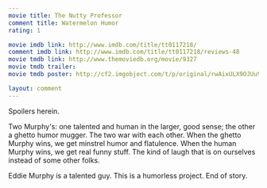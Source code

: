 ```yaml
---
movie title: The Nutty Professor
comment title: Watermelon Humor
rating: 1

movie imdb link: http://www.imdb.com/title/tt0117218/
comment imdb link: http://www.imdb.com/title/tt0117218/reviews-48
movie tmdb link: http://www.themoviedb.org/movie/9327
movie tmdb trailer: 
movie tmdb poster: http://cf2.imgobject.com/t/p/original/rwAixULX9OJUu9kdDUBFZpLmLk1.jpg

layout: comment
---
```


Spoilers herein.

Two Murphy's: one talented and human in the larger, good sense; the other a ghetto humor mugger. The two war with each other. When the ghetto Murphy wins, we get minstrel humor and flatulence. When the human Murphy wins, we get real funny stuff. The kind of laugh that is on ourselves instead of some other folks.

Eddie Murphy is a talented guy. This is a humorless project. End of story.
